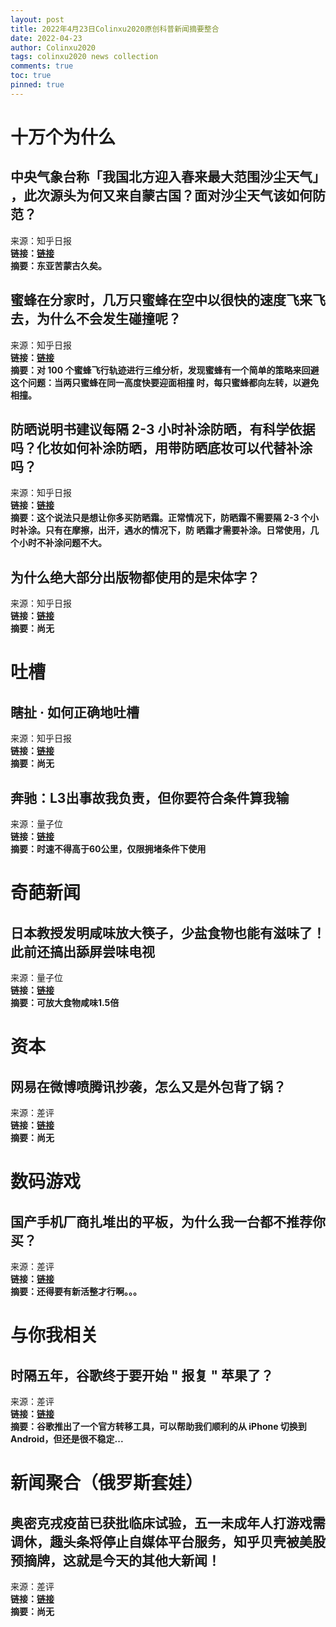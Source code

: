 ```yaml
---
layout: post
title: 2022年4月23日Colinxu2020原创科普新闻摘要整合
date: 2022-04-23
author: Colinxu2020
tags: colinxu2020 news collection
comments: true
toc: true
pinned: true
---
```

        
# 十万个为什么

## 中央气象台称「我国北方迎入春来最大范围沙尘天气」 ，此次源头为何又来自蒙古国？面对沙尘天气该如何防范？
来源：知乎日报<br>
**链接：[链接](http://daily.zhihu.com/story/9747858)**<br>
**摘要：东亚苦蒙古久矣。**
        
## 蜜蜂在分家时，几万只蜜蜂在空中以很快的速度飞来飞去，为什么不会发生碰撞呢？
来源：知乎日报<br>
**链接：[链接](http://daily.zhihu.com/story/9747846)**<br>
**摘要：对 100 个蜜蜂飞行轨迹进行三维分析，发现蜜蜂有一个简单的策略来回避这个问题：当两只蜜蜂在同一高度快要迎面相撞 时，每只蜜蜂都向左转，以避免相撞。**
        
## 防晒说明书建议每隔 2-3 小时补涂防晒，有科学依据吗？化妆如何补涂防晒，用带防晒底妆可以代替补涂吗？
来源：知乎日报<br>
**链接：[链接](http://daily.zhihu.com/story/9747766)**<br>
**摘要：这个说法只是想让你多买防晒霜。正常情况下，防晒霜不需要隔 2-3 个小时补涂。只有在摩擦，出汗，遇水的情况下，防 晒霜才需要补涂。日常使用，几个小时不补涂问题不大。**
        
## 为什么绝大部分出版物都使用的是宋体字？
来源：知乎日报<br>
**链接：[链接](http://daily.zhihu.com/story/9747778)**<br>
**摘要：尚无**
        
# 吐槽

## 瞎扯 · 如何正确地吐槽
来源：知乎日报<br>
**链接：[链接](http://daily.zhihu.com/story/9747811)**<br>
**摘要：尚无**
        
## 奔驰：L3出事故我负责，但你要符合条件算我输
来源：量子位<br>
**链接：[链接](https://www.qbitai.com/2022/04/34257.html)**<br>
**摘要：时速不得高于60公里，仅限拥堵条件下使用**
        
# 奇葩新闻

## 日本教授发明咸味放大筷子，少盐食物也能有滋味了！此前还搞出舔屏尝味电视
来源：量子位<br>
**链接：[链接](https://www.qbitai.com/2022/04/34264.html)**<br>
**摘要：可放大食物咸味1.5倍**
        
# 资本

## 网易在微博喷腾讯抄袭，怎么又是外包背了锅？
来源：差评<br>
**链接：[链接](http://mp.weixin.qq.com/s?__biz=MzA5NDc1NzQ4MA==&mid=2654026549&idx=1&sn=64c0e584cf26287059879550d6fdd44a)**<br>
**摘要：尚无**
        
# 数码游戏

## 国产手机厂商扎堆出的平板，为什么我一台都不推荐你买？
来源：差评<br>
**链接：[链接](http://mp.weixin.qq.com/s?__biz=MzA5NDc1NzQ4MA==&mid=2654026549&idx=2&sn=a075633b72851cff0afafad823d2fb24)**<br>
**摘要：还得要有新活整才行啊。。。**
        
# 与你我相关

## 时隔五年，谷歌终于要开始 " 报复 " 苹果了？
来源：差评<br>
**链接：[链接](http://mp.weixin.qq.com/s?__biz=MzA5NDc1NzQ4MA==&mid=2654026549&idx=3&sn=af3fc02c475aa18b77b394436f782d20)**<br>
**摘要：谷歌推出了一个官方转移工具，可以帮助我们顺利的从 iPhone 切换到 Android，但还是很不稳定...**
        
# 新闻聚合（俄罗斯套娃）

## 奥密克戎疫苗已获批临床试验，五一未成年人打游戏需调休，趣头条将停止自媒体平台服务，知乎贝壳被美股预摘牌，这就是今天的其他大新闻！
来源：差评<br>
**链接：[链接](http://mp.weixin.qq.com/s?__biz=MzA5NDc1NzQ4MA==&mid=2654026549&idx=6&sn=bf9acd2bcf43b0a8a990230cfc27edb1)**<br>
**摘要：尚无**
        